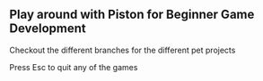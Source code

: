 ## Play around with Piston for Beginner Game Development

Checkout the different branches for the different pet projects

Press Esc to quit any of the games
